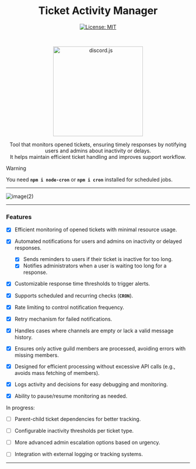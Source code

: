 
<div align="center">
  
  # Ticket Activity Manager
  [![License: MIT](https://img.shields.io/badge/License-MIT-yellow.svg)](https://opensource.org/licenses/MIT)
  
<div align="center">
  <br />
  <p>
    <a href="https://discord.js.org"><img src="https://discord.js.org/static/logo.svg" width="246" alt="discord.js" /></a>
  </p>
</div>

  <p>
    Tool that monitors opened tickets, ensuring timely responses by notifying users and admins about inactivity or delays.
    <br>
    It helps maintain efficient ticket handling and improves support workflow.
  </p>
</div>



> [!WARNING]  
> You need **`npm i node-cron`** or **`npm i cron`** installed for scheduled jobs.

---

![image(2)](https://github.com/user-attachments/assets/510ce86c-87fa-4d95-9fd8-3f2213618bef)

---

### Features  

- [x] Efficient monitoring of opened tickets with minimal resource usage.  
- [x] Automated notifications for users and admins on inactivity or delayed responses.
  - [x] Sends reminders to users if their ticket is inactive for too long.  
  - [x] Notifies administrators when a user is waiting too long for a response.   
- [x] Customizable response time thresholds to trigger alerts.  
- [x] Supports scheduled and recurring checks (**`CRON`**).
- [x] Rate limiting to control notification frequency.  
- [x] Retry mechanism for failed notifications.  
- [x] Handles cases where channels are empty or lack a valid message history.  
- [x] Ensures only active guild members are processed, avoiding errors with missing members.  
- [x] Designed for efficient processing without excessive API calls (e.g., avoids mass fetching of members).  
- [x] Logs activity and decisions for easy debugging and monitoring.  
- [x] Ability to pause/resume monitoring as needed.  


In progress:
- [ ] Parent-child ticket dependencies for better tracking.
- [ ] Configurable inactivity thresholds per ticket type.  
- [ ] More advanced admin escalation options based on urgency.  
- [ ] Integration with external logging or tracking systems.  


---
